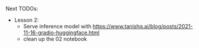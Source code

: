 
Next TODOs:
- Lesson 2:
    - Serve inference model with https://www.tanishq.ai/blog/posts/2021-11-16-gradio-huggingface.html
    - clean up the 02 notebook
